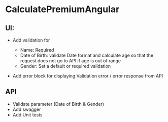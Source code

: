 # CalculatePremiumAngular
## UI: 
- Add validation for
  - Name: Required
  - Date of Birth: validate Date format and calculate age so that the request does not go to API if age is out of range
  - Gender: Set a default or required validation

- Add error block for displaying Validation error / error response from API
  
## API
- Validate parameter (Date of Birth & Gender)
- Add swagger
- Add Unit tests
